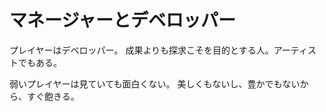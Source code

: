 # マネージャーとデベロッパー

プレイヤーはデベロッパー。
成果よりも探求こそを目的とする人。アーティストでもある。

弱いプレイヤーは見ていても面白くない。
美しくもないし、豊かでもないから、すぐ飽きる。
